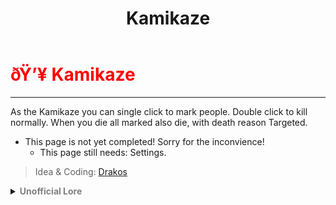 ﻿---
lang: en-US
title: Kamikaze
prev: Godfather
next: Morphling
---

# <font color="red">ðŸ’¥ <b>Kamikaze</b></font> <Badge text="Support" type="tip" vertical="middle"/>
---

As the Kamikaze you can single click to mark people. Double click to kill normally. When you die all marked also die, with death reason Targeted.

* This page is not yet completed! Sorry for the inconvience!
  * This page still needs: Settings.

> Idea & Coding: [Drakos](https://github.com/Ultradragon005)

<details>
<summary><b><font color=gray>Unofficial Lore</font></b></summary>

Prologue The Kamikaze was a very smart engineer who was veryâ€¦ Gifted in making veryâ€¦ Specific? (If that explains it) technology but he doesnâ€™t have the will to liveâ€¦ Chapter 1 School While in school the Kamikaze was often inspired by even the smallest inventions likeâ€¦ Door Handles, Locks, Microwaves, etc Not Atom accelerators not laptopsâ€¦ But he knew if he could decode these simple amenities he could easily figure out the big bombsâ€¦ Chapter 2 Trusty Screwdriver Everywhere he would go he would roam with his trusty screwdriver and open any technology even televisions and try to put them back togetherâ€¦ This was very dangerous for normalâ€¦ Average humans but not for himâ€¦ One day though it all will change Chapter 3 Atoms So Let me brief it.. He found that there is a specific element called Odysseusinum which can be triggered by heat and can perform chain reactions to do specific events in a specific order and wellâ€¦ This gave Kamikaze an Ideaâ€¦ Chapter 4 Iâ€™m an Impostor? No surprise Kamikaze already knew he would become an Impostor no new news there but how will he utilise thisâ€¦ well.. He could plant bombs on everyoneâ€™s body since he was very swift with his movement he could do itâ€¦ Chapter 5 What now? Since his bombs are powered by Odysseusinum so he needed to heat at least a VERY LARGE amount of Odysseusinum but they would evaporate mid air if he dropped It into the lava soâ€¦ He had to drop with themâ€¦ Great!! Chapter 6 You all are fools! As the Kamikaze was thrown into the lava by the crewmates as he faked a task he started a chain reaction and all the crewmates with bombs utilizing Odysseusinum were BLOWN up and diedâ€¦ Mass Murder 101! The End? Of course! There's no coming back from lava Duh
> Submitted by: champofchamps78
</details>
